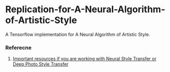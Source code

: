 # Replication-for-A-Neural-Algorithm-of-Artistic-Style
A Tensorflow implementation for A Neural Algorithm of Artistic Style. 




### Referecne
1. [Important resources if you are working with Neural Style Transfer or Deep Photo Style Transfer](https://towardsdatascience.com/important-resources-if-you-are-working-with-neural-style-transfer-or-deep-photo-style-transfer-719593b3dbf1)
